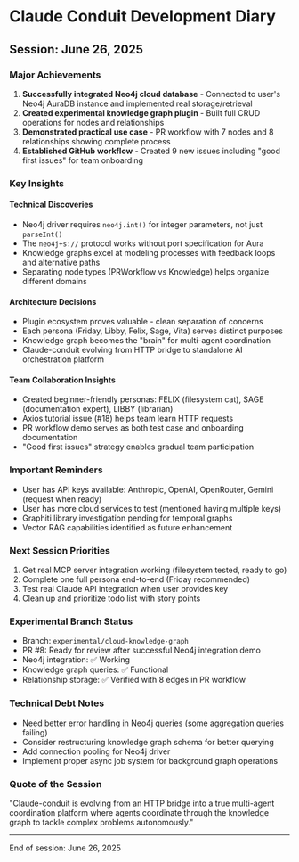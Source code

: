 # Claude Conduit Development Diary

## Session: June 26, 2025

### Major Achievements
1. **Successfully integrated Neo4j cloud database** - Connected to user's Neo4j AuraDB instance and implemented real storage/retrieval
2. **Created experimental knowledge graph plugin** - Built full CRUD operations for nodes and relationships
3. **Demonstrated practical use case** - PR workflow with 7 nodes and 8 relationships showing complete process
4. **Established GitHub workflow** - Created 9 new issues including "good first issues" for team onboarding

### Key Insights

#### Technical Discoveries
- Neo4j driver requires `neo4j.int()` for integer parameters, not just `parseInt()`
- The `neo4j+s://` protocol works without port specification for Aura
- Knowledge graphs excel at modeling processes with feedback loops and alternative paths
- Separating node types (PRWorkflow vs Knowledge) helps organize different domains

#### Architecture Decisions
- Plugin ecosystem proves valuable - clean separation of concerns
- Each persona (Friday, Libby, Felix, Sage, Vita) serves distinct purposes
- Knowledge graph becomes the "brain" for multi-agent coordination
- Claude-conduit evolving from HTTP bridge to standalone AI orchestration platform

#### Team Collaboration Insights
- Created beginner-friendly personas: FELIX (filesystem cat), SAGE (documentation expert), LIBBY (librarian)
- Axios tutorial issue (#18) helps team learn HTTP requests
- PR workflow demo serves as both test case and onboarding documentation
- "Good first issues" strategy enables gradual team participation

### Important Reminders
- User has API keys available: Anthropic, OpenAI, OpenRouter, Gemini (request when ready)
- User has more cloud services to test (mentioned having multiple keys)
- Graphiti library investigation pending for temporal graphs
- Vector RAG capabilities identified as future enhancement

### Next Session Priorities
1. Get real MCP server integration working (filesystem tested, ready to go)
2. Complete one full persona end-to-end (Friday recommended)
3. Test real Claude API integration when user provides key
4. Clean up and prioritize todo list with story points

### Experimental Branch Status
- Branch: `experimental/cloud-knowledge-graph`
- PR #8: Ready for review after successful Neo4j integration demo
- Neo4j integration: ✅ Working
- Knowledge graph queries: ✅ Functional
- Relationship storage: ✅ Verified with 8 edges in PR workflow

### Technical Debt Notes
- Need better error handling in Neo4j queries (some aggregation queries failing)
- Consider restructuring knowledge graph schema for better querying
- Add connection pooling for Neo4j driver
- Implement proper async job system for background graph operations

### Quote of the Session
"Claude-conduit is evolving from an HTTP bridge into a true multi-agent coordination platform where agents coordinate through the knowledge graph to tackle complex problems autonomously."

---
End of session: June 26, 2025